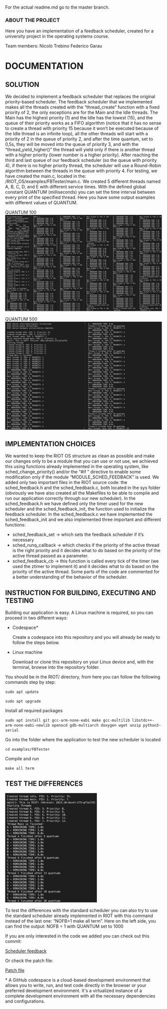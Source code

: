 For the actual readme.md go to the master branch.

### ABOUT THE PROJECT
Here you have an implementation of a feedback scheduler, created for a university project in the operating systems course.

Team members: 
Nicolò Trebino
Federico Garau

# DOCUMENTATION
## SOLUTION
We decided to implement a feedback scheduler that replaces the original priority-based scheduler. The feedback scheduler that we implemented makes all the threads created with the “thread_create” function with a fixed priority of 2, the only exceptions are for the Main and the Idle threads. The Main has the highest priority (1) and the Idle has the lowest (15), and the queue of their priority works as a FIFO algorithm (notice that it has no sense to create a thread with priority 15 because it won’t be executed because of the Idle thread is an infinite loop), all the other threads will start with a priority of 2 in the queue of priority 2, and after the time quantum, set to 0,5s, they will be moved into the queue of priority 3, and with the “thread_yield_higher()” the thread will yield only if there is another thread with a higher priority (lower number is a higher priority). After reaching the third and last queue of our feedback scheduler (so the queue with priority 4), if there is no higher priority thread, the scheduler will use a Round-Robin algorithm between the threads in the queue with priority 4. For testing, we have created the main.c, located in the: /RIOT_OS/examples/FBTester/main.c.
We created 5 different threads named A, B, C, D, and E with different service times.
With the defined global constant QUANTUM (milliseconds) you can set the time interval between every print of the specified thread.
Here you have some output examples with different values of QUANTUM.

QUANTUM 100
<img src="https://raw.githubusercontent.com/nicolotrebino/RIOT/scheduler_feedback/project_documentation/img1.png" alt="QUANTUM100">


QUANTUM 500
<img src="https://raw.githubusercontent.com/nicolotrebino/RIOT/scheduler_feedback/project_documentation/img2.png" alt="QUANTUM500">

## IMPLEMENTATION CHOICES
We wanted to keep the RIOT OS structure as clean as possible and make our changes only to be a module that you can use or not use, we achieved this using functions already implemented in the operating system, like sched_change_priority() and/or the “#if ” directive to enable some modification only if the module “MODULE_SCHED_FEEDBACK” is used. We added only two important files in the RIOT source code: the sched_feedback.h and the sched_feedback.c, both located in the sys folder (obviously we have also created all the Makefiles to be able to compile and run our application correctly through our new scheduler). In the sched_feedback.h we have defined only the timer used for the new scheduler and the sched_feedback_init, the function used to initialize the feedback scheduler.
In the sched_feedback.c we have implemented the sched_feedback_init and we also implemented three important and different functions:
- sched_feedback_set → which sets the feedback scheduler if it’s necessary
- sched_runq_callback → which checks if the priority of the active thread is the right
priority and it decides what to do based on the priority of the active thread passed as
a parameter.
- sched_feedback_cb → this function is called every tick of the timer (we used the ztimer to implement it) and it decides what to do based on the priority of the active thread.
Some parts of the code are commented for a better understanding of the behavior of the scheduler.

## INSTRUCTION FOR BUILDING, EXECUTING AND TESTING
Building our application is easy. 
A Linux machine is required, so you can proceed in two different ways:
- Codespace*

  Create a codespace into this repository and you will already be ready to follow the steps below.
- Linux machine

  Download or clone this repository on your Linux device and, with the terminal, browse into the repository folder.

You should be in the RIOT/ directory, from here you can follow the following commands step by step:

```console
sudo apt update
```

```console
sudo apt upgrade
```

Install all required packages
```console
sudo apt install git gcc-arm-none-eabi make gcc-multilib libstdc++-arm-none-eabi-newlib openocd gdb-multiarch doxygen wget unzip python3-serial
```

Go into the folder where the application to test the new scheduler is located
```console
cd examples/FBTester
```

Compile and run
```console
make all term
```

## TEST THE DIFFERENCES
<img src="https://raw.githubusercontent.com/nicolotrebino/RIOT/scheduler_feedback/project_documentation/img3.png" height="350" alt="NOFB">

To test the differences with the standard scheduler you can also try to use the standard scheduler already implemented in RIOT with this command instead of the last one:
“NOFB=1 make all term”.
Here on the left side, you can find the output: NOFB = 1 with QUANTUM set to 1000

If you are only interested in the code we added you can check out this commit:

[Scheduler feedback](https://github.com/nicolotrebino/RIOT/commit/58ab5a682f7adce0e7dbcdf462311fb541771afa)

Or check the patch file:

[Patch file](project_documentation/RIOTpatch.patch)


\* A GitHub codespace is a cloud-based development environment that allows you to write, run, and test code directly in the browser or your preferred development environment. It's a virtualized instance of a complete development environment with all the necessary dependencies and configurations.
